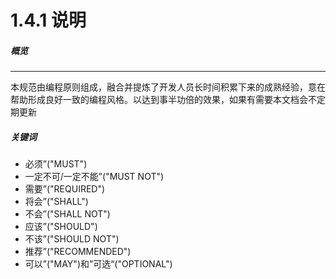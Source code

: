 1.4.1 说明
===

##### 概览
--------------------------- 

本规范由编程原则组成，融合并提炼了开发人员长时间积累下来的成熟经验，意在帮助形成良好一致的编程风格。以达到事半功倍的效果，如果有需要本文档会不定期更新

##### 关键词
* 必须”("MUST")
* 一定不可/一定不能”("MUST NOT")
* 需要”("REQUIRED")
* 将会”("SHALL")
* 不会”("SHALL NOT")
* 应该”("SHOULD")
* 不该”("SHOULD NOT")
* 推荐”("RECOMMENDED")
* 可以”("MAY")和”可选“("OPTIONAL")


